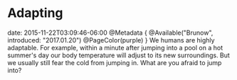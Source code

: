 # Adapting
date: 2015-11-22T03:09:46-06:00
@Metadata {
  @Available("Brunow", introduced: "2017.01.20")
  @PageColor(purple)
}
We humans are highly adaptable. For example, within a minute after jumping into a pool on a hot summer's day our body temperature will adjust to its new surroundings. But we usually still fear the cold from jumping in. What are you afraid to jump into?
